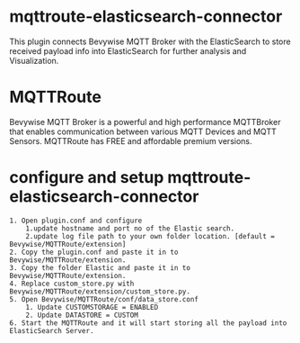 # mqttroute-elasticsearch-connector

This plugin connects Bevywise MQTT Broker with the ElasticSearch to store received payload info into ElasticSearch for further analysis and Visualization. 

# MQTTRoute 

Bevywise MQTT Broker is a powerful and high performance MQTTBroker that enables communication between various MQTT Devices and MQTT Sensors. MQTTRoute has FREE and affordable premium versions. 

# configure and setup mqttroute-elasticsearch-connector

	1. Open plugin.conf and configure 
		1.update hostname and port no of the Elastic search.
		2.update log file path to your own folder location. [default = Bevywise/MQTTRoute/extension]
	2. Copy the plugin.conf and paste it in to Bevywise/MQTTRoute/extension.
	3. Copy the folder Elastic and paste it in to Bevywise/MQTTRoute/extension.
	4. Replace custom_store.py with Bevywise/MQTTRoute/extension/custom_store.py.
	5. Open Bevywise/MQTTRoute/conf/data_store.conf 
		1. Update CUSTOMSTORAGE = ENABLED
		2. Update DATASTORE = CUSTOM 
	6. Start the MQTTRoute and it will start storing all the payload into ElasticSearch Server.
